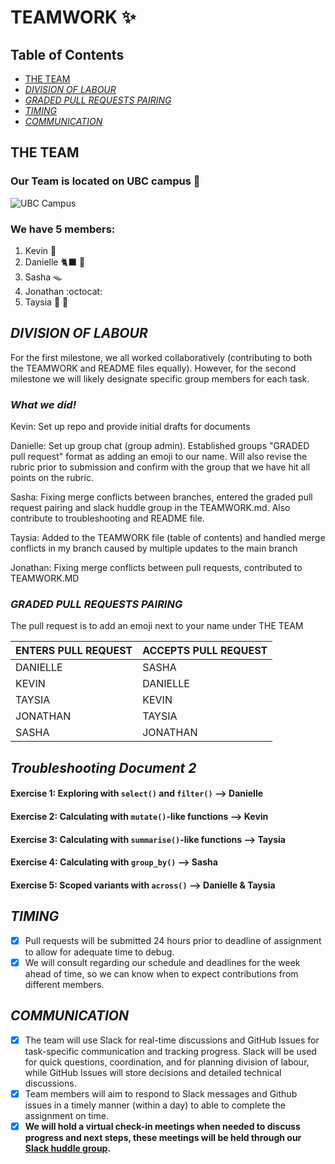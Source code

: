 
# **TEAMWORK** :sparkles:

## Table of Contents
- [THE TEAM](#the-team)
- [_DIVISION OF LABOUR_](#division-of-labour)
- [_GRADED PULL REQUESTS PAIRING_](#graded-pull-requests-pairing)
- [_TIMING_](#timing)
- [_COMMUNICATION_](#communication)

## THE TEAM ##

### Our Team is located on UBC campus 🏫 ### 

![UBC Campus](https://visit.ubc.ca/wp-content/uploads/2019/09/UBC_mainmall1_1940x1216.jpg)

### We have 5 members: ###
1. Kevin 🍔
2. Danielle :black_cat: :bouquet:
3. Sasha 🪤
4. Jonathan :octocat:
5. Taysia :seedling: 🐙

## _DIVISION OF LABOUR_ ## 
<!-- Division of Labour: How will you divide the work required for this milestone? Be sure to include what work will be done individually, so that the work in each teammate’s pull request has clear content.
-->

For the first milestone, we all worked collaboratively (contributing to both the TEAMWORK and README files equally). However, for the second milestone we will likely designate specific group members for each task.

### _What we did!_ ###

Kevin: Set up repo and provide initial drafts for documents 

Danielle: Set up group chat (group admin). Established groups "GRADED pull request" format as adding an emoji to our name. Will also revise the rubric prior to submission and confirm with the group that we have hit all points on the rubric.

Sasha: Fixing merge conflicts between branches, entered the graded pull request pairing and slack huddle group in the TEAMWORK.md. Also contribute to troubleshooting and README file. 

Taysia: Added to the TEAMWORK file (table of contents) and handled merge conflicts in my branch caused by multiple updates to the main branch

Jonathan: Fixing merge conflicts between pull requests, contributed to TEAMWORK.MD 

### _GRADED PULL REQUESTS PAIRING_ ### 
The pull request is to add an emoji next to your name under THE TEAM

ENTERS PULL REQUEST | ACCEPTS PULL REQUEST  
--------------------|---------------------  
DANIELLE | SASHA  
KEVIN | DANIELLE  
TAYSIA | KEVIN  
JONATHAN | TAYSIA  
SASHA | JONATHAN  

## _Troubleshooting Document 2_ ##

#### Exercise 1: Exploring with `select()` and `filter()` --> Danielle

#### Exercise 2: Calculating with `mutate()`-like functions --> Kevin

#### Exercise 3: Calculating with `summarise()`-like functions --> Taysia

#### Exercise 4: Calculating with `group_by()` --> Sasha

#### Exercise 5: Scoped variants with `across()` --> Danielle & Taysia

## _TIMING_ ## 
<!-- When will you each aim to submit your pull requests, keeping in mind that another teammate will need to review your work? Warning: Do not submit your part of the project last–minute. Your teammate may not be able to review it in time.
-->
- [x] Pull requests will be submitted 24 hours prior to deadline of assignment to allow for adequate time to debug.
- [x] We will consult regarding our schedule and deadlines for the week ahead of time, so we can know when to expect contributions from different members.

## _COMMUNICATION_ ## 
<!-- How will you communicate with each other? For example, will you be using both Slack and GitHub Issues? For what, exactly? How long will it realistically take you to respond to a message? Will you hold a regular meeting, or rely exclusively on asynchronous communication?
--> 

- [x] The team will use Slack for real-time discussions and GitHub Issues for task-specific communication and tracking progress. 
Slack will be used for quick questions, coordination, and for planning division of labour, while GitHub Issues will store decisions and detailed technical discussions. 
- [x] Team members will aim to respond to Slack messages and Github issues in a timely manner (within a day) to able to complete the assignment on time.
- [x] **We will hold a virtual check-in meetings when needed to discuss progress and next steps, these meetings will be held through our [Slack huddle group](https://app.slack.com/huddle/T09A488KAUT/C09EX911AEQ).**

